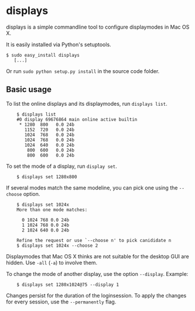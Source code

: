 displays
========

displays is a simple commandline tool to configure displaymodes in Mac OS X.

It is easily installed via Python's setuptools.

    $ sudo easy_install displays
       [...]

Or run `sudo python setup.py install` in the source code folder.

Basic usage
-----------

To list the online displays and its displaymodes, run `displays list`.

        $ displays list
        #0 display 69676864 main online active builtin
         * 1280  800   0.0 24b
           1152  720   0.0 24b
           1024  768   0.0 24b
           1024  768   0.0 24b
           1024  640   0.0 24b
            800  600   0.0 24b
            800  600   0.0 24b

To set the mode of a display, run `display set`.

        $ displays set 1280x800

If several modes match the same modeline, you can pick one
using the `--choose` option.

        $ displays set 1024x
        More than one mode matches:

          0 1024 768 0.0 24b
          1 1024 768 0.0 24b
          2 1024 640 0.0 24b

        Refine the request or use `--choose n' to pick canididate n
        $ displays set 1024x --choose 2

Displaymodes that Mac OS X thinks are not suitable for the desktop GUI
are hidden.  Use `-all` (`-a`) to involve them.

To change the mode of another display, use the option `--display`.  Example:

        $ displays set 1280x1024@75 --display 1

Changes persist for the duration of the loginsession.  To apply the
changes for every session, use the `--permanently` flag.
